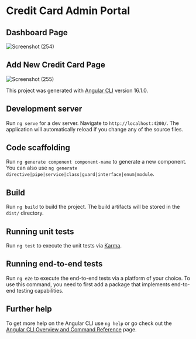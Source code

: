 # Credit Card Admin Portal
## Dashboard Page
![Screenshot (254)](https://github.com/ashutosh2708/CreditCard-Admin-Portal/assets/105096433/5a7ed1db-4122-47c5-a1ba-00da92a8ee3e)

## Add New Credit Card Page
![Screenshot (255)](https://github.com/ashutosh2708/CreditCard-Admin-Portal/assets/105096433/01456618-9eae-460a-b518-c646ba1af01c)


This project was generated with [Angular CLI](https://github.com/angular/angular-cli) version 16.1.0.

## Development server

Run `ng serve` for a dev server. Navigate to `http://localhost:4200/`. The application will automatically reload if you change any of the source files.

## Code scaffolding

Run `ng generate component component-name` to generate a new component. You can also use `ng generate directive|pipe|service|class|guard|interface|enum|module`.

## Build

Run `ng build` to build the project. The build artifacts will be stored in the `dist/` directory.

## Running unit tests

Run `ng test` to execute the unit tests via [Karma](https://karma-runner.github.io).

## Running end-to-end tests

Run `ng e2e` to execute the end-to-end tests via a platform of your choice. To use this command, you need to first add a package that implements end-to-end testing capabilities.

## Further help

To get more help on the Angular CLI use `ng help` or go check out the [Angular CLI Overview and Command Reference](https://angular.io/cli) page.
